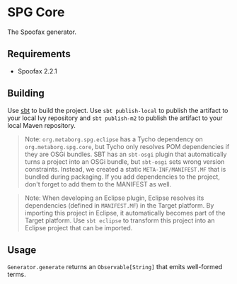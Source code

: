 # SPG Core

The Spoofax generator.

## Requirements

- Spoofax 2.2.1

## Building

Use [sbt](http://scala-sbt.org) to build the project. Use `sbt publish-local`
to publish the artifact to your local Ivy repository and `sbt publish-m2` to
publish the artifact to your local Maven repository.

> Note: `org.metaborg.spg.eclipse` has a Tycho dependency on
`org.metaborg.spg.core`, but Tycho only resolves POM dependencies if they are
OSGi bundles. SBT has an `sbt-osgi` plugin that automatically turns a project
into an OSGi bundle, but `sbt-osgi` sets wrong version constraints. Instead, we
created a static `META-INF/MANIFEST.MF` that is bundled during packaging. If
you add dependencies to the project, don't forget to add them to the MANIFEST
as well.

> Note: When developing an Eclipse plugin, Eclipse resolves its dependencies
(defined in `MANIFEST.MF`) in the Target platform. By importing this project
in Eclipse, it automatically becomes part of the Target platform. Use
`sbt eclipse` to transform this project into an Eclipse project that can be
imported.

## Usage

`Generator.generate` returns an `Observable[String]` that emits well-formed
terms.

